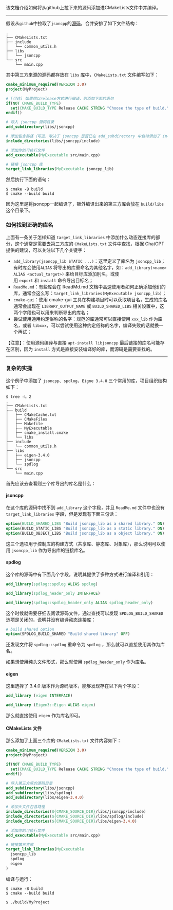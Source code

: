 该文档介绍如何将从github上拉下来的源码添加进CMakeLists文件中并编译。

---

假设从`github`中拉取了`jsoncpp`的[源码](https://github.com/open-source-parsers/jsoncpp)，合并安排了如下文件结构：

```shell
.
├── CMakeLists.txt
├── include
│   └── common_utils.h
├── libs
│   └── jsoncpp
└── src
    └── main.cpp
```

其中第三方来源的源码都存放在 `libs` 库中，`CMakeLists.txt` 文件编写如下：

```cmake
cmake_minimum_required(VERSION 3.0)
project(MyProject)

# [可选] 如果想以release方式进行编译，则添加下面的语句
if(NOT CMAKE_BUILD_TYPE)
  set(CMAKE_BUILD_TYPE Release CACHE STRING "Choose the type of build." FORCE)
endif()

# 导入 jsoncpp 源码目录
add_subdirectory(libs/jsoncpp)

# 添加包含路径（可选，取决于 jsoncpp 是否已在 add_subdirectory 中自动添加了 include 目录）
include_directories(libs/jsoncpp/include)

# 添加你的可执行文件
add_executable(MyExecutable src/main.cpp)

# 链接 jsoncpp 库
target_link_libraries(MyExecutable jsoncpp_lib)

```

然后执行下面的语句：
```shell
$ cmake -B build
$ cmake --build build
```

因为这里是将jsoncpp一起编译了，额外编译出来的第三方库会放在 `build/libs` 这个目录下。

### 如何找到正确的库名

上面有一条关于怎样知道 `target_link_libraries` 中添加什么动态连接库的部分，这个通常是需要去第三方库的 `CMakeLists.txt` 文件中查找，根据 ChatGPT 提供的建议，可以关注以下几个关键字：

* `add_library(jsoncpp_lib STATIC ...)`：这里定义了库名为 `jsoncpp_lib`；有时库会使用`ALIAS` 将导出的库重命名为其他名字，如：`add_library(<name> ALIAS <actual_target>)` 来给目标库添加别名，或使用 `export` 和 `install` 命令导出目标名；
* `ReadMe.md`：有些库会在 ReadMd.md 文档中高速使用者如何正确添加他们的库，通常会这么写：`target_link_libraries(MyExecutable jsoncpp_lib)`；
* `cmake-gui`：使用 cmake-gui 工具在构建项目时可以获取项目名，生成的库名通常会出现在 `LIBRARY_OUTPUT_NAME` 或 `BUILD_SHARED_LIBS` 相关设置中，这两个字段也可以用来判断导出的库名；
* 尝试使用通用约定俗称的名字：规范的库通常可以直接使用 `xxx_lib` 作为库名，或者 `libxxx`，可以尝试使用这种约定俗称的名字，编译失败的话就换一个再试；

【注意】：使用源码编译与直接 `apt-install libjsoncpp` 最后链接的库名可能存在区别，因为 `install` 方式是直接安装编译好的库，而源码是需要查找的。

---

### 复杂的实操

这个例子中添加了 `jsoncpp`、`spdlog`、`Eigne 3.4.0` 三个常用的库，项目组织结构如下：
```shell
$ tree -L 2
.
├── CMakeLists.txt
├── build
│   ├── CMakeCache.txt
│   ├── CMakeFiles
│   ├── Makefile
│   ├── MyExecutable
│   ├── cmake_install.cmake
│   └── libs
├── include
│   └── common_utils.h
├── libs
│   ├── eigen-3.4.0
│   ├── jsoncpp
│   └── spdlog
└── src
    └── main.cpp
```

首先应该去查看则三个库导出的库名是什么：

#### jsoncpp

在这个库的源码中找不到 `add_library` 这个字段，并且 `ReadMe.md` 文件中也没有 `target_link_libraries` 字段，但是发现有下面三句话：
```cmake
option(BUILD_SHARED_LIBS "Build jsoncpp_lib as a shared library." ON)
option(BUILD_STATIC_LIBS "Build jsoncpp_lib as a static library." ON)
option(BUILD_OBJECT_LIBS "Build jsoncpp_lib as a object library." ON)
```
这三个选项用于控制库的构建方式（共享库、静态库、对象库），那么说明可以使用 `jsoncpp_lib` 作为导出库的链接库名。

#### spdlog

这个库的源码中有下面几个字段，说明其提供了多种方式进行编译和引用：
```cmake
add_library(spdlog::spdlog ALIAS spdlog)

add_library(spdlog_header_only INTERFACE)

add_library(spdlog::spdlog_header_only ALIAS spdlog_header_only)
```

这个时候就需要仔细去阅读源码文件，通过查找可以发现 `SPDLOG_BUILD_SHARED` 选项是关闭的，说明并没有编译动态连接库：
```cmake
# build shared option
option(SPDLOG_BUILD_SHARED "Build shared library" OFF)
```

还发现文件将 `spdlog::spdlog` 重命令为 `spdlog` ，那么就可以直接使用其作为库名。

如果想使用纯头文件形式，那么就使用 `spdlog_header_only` 作为库名。

#### eigen

这里选择了 3.4.0 版本作为源码版本，能够发现存在以下两个字段：
```cmake
add_library (eigen INTERFACE)

add_library (Eigen3::Eigen ALIAS eigen)
```

那么就直接使用 `eigen` 作为库名即可。

#### CMakeLists 文件

那么添加了上面三个库的 `CMakeLists.txt` 文件内容如下：
```cmake
cmake_minimum_required(VERSION 3.0)
project(MyProject)

if(NOT CMAKE_BUILD_TYPE)
  set(CMAKE_BUILD_TYPE Release CACHE STRING "Choose the type of build." FORCE)
endif()

# 导入第三方库的源码目录
add_subdirectory(libs/jsoncpp)
add_subdirectory(libs/spdlog)
add_subdirectory(libs/eigen-3.4.0)

# 添加头文件包含路径
include_directories(${CMAKE_SOURCE_DIR}/libs/jsoncpp/include)
include_directories(${CMAKE_SOURCE_DIR}/libs/spdlog/include)
include_directories(${CMAKE_SOURCE_DIR}/libs/eigen-3.4.0)

# 添加你的可执行文件
add_executable(MyExecutable src/main.cpp)

# 链接第三方库
target_link_libraries(MyExecutable 
  jsoncpp_lib
  spdlog
  eigen
)
```

编译与运行：
```shell
$ cmake -B build
$ cmake --build build

$ ./build/MyProject
```

